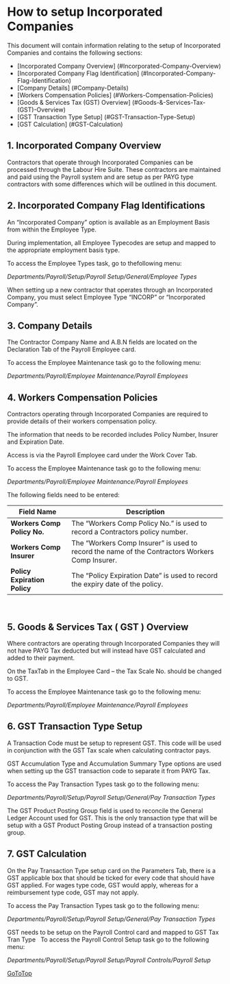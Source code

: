 # How to setup Incorporated Companies

This document will contain information relating to the setup of Incorporated Companies and contains the
following sections:

- [Incorporated Company Overview] (#Incorporated-Company-Overview)
- [Incorporated Company Flag Identification] (#Incorporated-Company-Flag-Identification)
- [Company Details] (#Company-Details)
- [Workers Compensation Policies] (#Workers-Compensation-Policies)
- [Goods & Services Tax (GST) Overview] (#Goods-&-Services-Tax-(GST)-Overview)
- [GST Transaction Type Setup] (#GST-Transaction-Type-Setup)
- [GST Calculation] (#GST-Calculation)

## 1. Incorporated Company Overview

Contractors that operate through Incorporated
Companies can be processed through the Labour Hire Suite. These contractors are
maintained and paid using the Payroll system and are setup as per PAYG type
contractors with some differences which will be outlined in this document.

## 2. Incorporated Company Flag Identifications

An “Incorporated Company” option is available as an Employment Basis from within the Employee Type. 

During implementation, all Employee Typecodes are setup and mapped to the appropriate employment basis type. 

To access the Employee Types task, go to thefollowing menu:

*Departments/Payroll/Setup/Payroll Setup/General/Employee Types*

When setting up a new contractor that operates through an Incorporated Company, you must select Employee Type “INCORP” or “Incorporated Company”.
     
## 3. Company Details

The Contractor Company Name and A.B.N fields are located on the Declaration Tab of the Payroll Employee card.

To access the Employee Maintenance task go to the following menu: 

*Departments/Payroll/Employee Maintenance/Payroll Employees*
      
## 4. Workers Compensation Policies

Contractors operating through Incorporated Companies are required to provide details of their workers compensation policy.

The information that needs to be recorded
includes Policy Number, Insurer and Expiration Date.

Access is via the Payroll Employee card under the Work Cover Tab.

To access the Employee Maintenance task go to the following menu: 

*Departments/Payroll/Employee Maintenance/Payroll Employees*

The following fields need to be entered:

 |Field Name | Description
 |--------------------------------------------------------------- | --------------------------------------------------------------|
 |**Workers Comp Policy No.** |The “Workers Comp Policy No.” is used to  record a Contractors policy number.|
 |**Workers Comp Insurer** | The “Workers Comp Insurer” is used to record the name of the Contractors Workers Comp Insurer.|
|**Policy Expiration Policy**|The “Policy Expiration Date” is used to record the expiry date of the policy.|
       
## 5. Goods & Services Tax ( GST ) Overview

Where contractors are operating through Incorporated Companies they will not have PAYG Tax deducted but will instead
have GST calculated and added to their payment.

On the TaxTab in the Employee Card – the Tax Scale No. should be changed to GST.

To access the Employee Maintenance task go to the following menu: 

*Departments/Payroll/Employee Maintenance/Payroll Employees*
      
## 6. GST Transaction Type Setup

A Transaction Code must be setup to represent GST. This code will be used in conjunction with the GST Tax scale when
calculating contractor pays.

GST Accumulation Type and Accumulation Summary Type options are used when setting up the GST transaction code to
separate it from PAYG Tax.

To access the Pay Transaction Types task go to the following menu: 

*Departments/Payroll/Setup/Payroll Setup/General/Pay Transaction Types*

The GST Product Posting Group field is used to reconcile the General Ledger Account used for GST. This is the only
transaction type that will be setup with a GST Product Posting Group instead of a transaction posting group.
     
## 7. GST Calculation

On the Pay Transaction Type setup card on the Parameters Tab, there is a GST applicable box that should be ticked for every code that should have GST applied. For wages type code, GST would apply, whereas for a reimbursement type code, GST may not apply.

To access the Pay Transaction Types task go to the following menu: 

*Departments/Payroll/Setup/Payroll Setup/General/Pay Transaction Types*

GST needs to be setup on the Payroll Control card and mapped to GST Tax Tran Type
 
To access the Payroll Control Setup task go to the following menu: 

*Departments/Payroll/Setup/Payroll Setup/Payroll Controls/Payroll Setup*


 [GoToTop](#How-to-setup-Incorporated-Companies)


